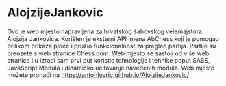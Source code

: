# AlojzijeJankovic

Ovo je web mjesto napravljena za hrvatskog šahovskog velemajstora Alojzija Jankovića. Korišten je eksterni API imena AbChess koji je pomogao prilikom prikaza ploče i pružio funkcionalnost za pregled partija. Partije su preuzete s web stranice Chess.com. Web mjesto se sastoji od više web stranica i u izradi sam prvi put koristio tehnologije i tehnike poput SASS, JavaScript Modula i dinamičko učitavanje navedenih modula.
Web mjesto možete pronaći na https://antonlovric.github.io/AlojzijeJankovic/

